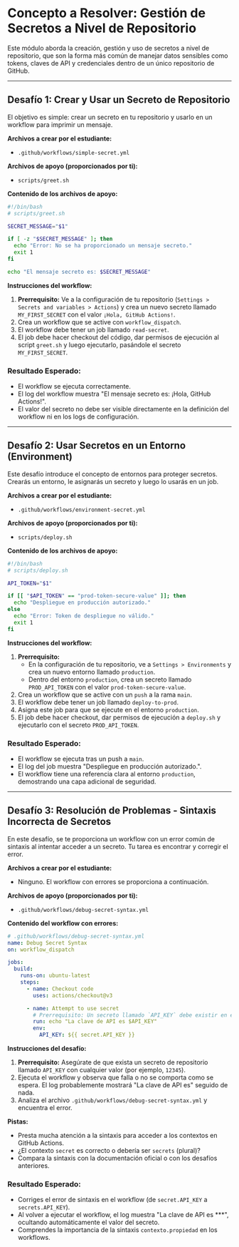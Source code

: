 # Concepto a Resolver: Gestión de Secretos a Nivel de Repositorio
Este módulo aborda la creación, gestión y uso de secretos a nivel de repositorio, que son la forma más común de manejar datos sensibles como tokens, claves de API y credenciales dentro de un único repositorio de GitHub.

---

## Desafío 1: Crear y Usar un Secreto de Repositorio
El objetivo es simple: crear un secreto en tu repositorio y usarlo en un workflow para imprimir un mensaje.

**Archivos a crear por el estudiante:**
- `.github/workflows/simple-secret.yml`

**Archivos de apoyo (proporcionados por ti):**
- `scripts/greet.sh`

**Contenido de los archivos de apoyo:**
```bash
#!/bin/bash
# scripts/greet.sh

SECRET_MESSAGE="$1"

if [ -z "$SECRET_MESSAGE" ]; then
  echo "Error: No se ha proporcionado un mensaje secreto."
  exit 1
fi

echo "El mensaje secreto es: $SECRET_MESSAGE"
```

**Instrucciones del workflow:**
1.  **Prerrequisito:** Ve a la configuración de tu repositorio (`Settings > Secrets and variables > Actions`) y crea un nuevo secreto llamado `MY_FIRST_SECRET` con el valor `¡Hola, GitHub Actions!`.
2.  Crea un workflow que se active con `workflow_dispatch`.
3.  El workflow debe tener un job llamado `read-secret`.
4.  El job debe hacer checkout del código, dar permisos de ejecución al script `greet.sh` y luego ejecutarlo, pasándole el secreto `MY_FIRST_SECRET`.

### Resultado Esperado:
- El workflow se ejecuta correctamente.
- El log del workflow muestra "El mensaje secreto es: ¡Hola, GitHub Actions!".
- El valor del secreto no debe ser visible directamente en la definición del workflow ni en los logs de configuración.

---

## Desafío 2: Usar Secretos en un Entorno (Environment)
Este desafío introduce el concepto de entornos para proteger secretos. Crearás un entorno, le asignarás un secreto y luego lo usarás en un job.

**Archivos a crear por el estudiante:**
- `.github/workflows/environment-secret.yml`

**Archivos de apoyo (proporcionados por ti):**
- `scripts/deploy.sh`

**Contenido de los archivos de apoyo:**
```bash
#!/bin/bash
# scripts/deploy.sh

API_TOKEN="$1"

if [[ "$API_TOKEN" == "prod-token-secure-value" ]]; then
  echo "Despliegue en producción autorizado."
else
  echo "Error: Token de despliegue no válido."
  exit 1
fi
```

**Instrucciones del workflow:**
1.  **Prerrequisito:**
    - En la configuración de tu repositorio, ve a `Settings > Environments` y crea un nuevo entorno llamado `production`.
    - Dentro del entorno `production`, crea un secreto llamado `PROD_API_TOKEN` con el valor `prod-token-secure-value`.
2.  Crea un workflow que se active con un `push` a la rama `main`.
3.  El workflow debe tener un job llamado `deploy-to-prod`.
4.  Asigna este job para que se ejecute en el entorno `production`.
5.  El job debe hacer checkout, dar permisos de ejecución a `deploy.sh` y ejecutarlo con el secreto `PROD_API_TOKEN`.

### Resultado Esperado:
- El workflow se ejecuta tras un push a `main`.
- El log del job muestra "Despliegue en producción autorizado.".
- El workflow tiene una referencia clara al entorno `production`, demostrando una capa adicional de seguridad.

---

## Desafío 3: Resolución de Problemas - Sintaxis Incorrecta de Secretos
En este desafío, se te proporciona un workflow con un error común de sintaxis al intentar acceder a un secreto. Tu tarea es encontrar y corregir el error.

**Archivos a crear por el estudiante:**
- Ninguno. El workflow con errores se proporciona a continuación.

**Archivos de apoyo (proporcionados por ti):**
- `.github/workflows/debug-secret-syntax.yml`

**Contenido del workflow con errores:**
```yaml
# .github/workflows/debug-secret-syntax.yml
name: Debug Secret Syntax
on: workflow_dispatch

jobs:
  build:
    runs-on: ubuntu-latest
    steps:
      - name: Checkout code
        uses: actions/checkout@v3

      - name: Attempt to use secret
        # Prerrequisito: Un secreto llamado `API_KEY` debe existir en el repo.
        run: echo "La clave de API es $API_KEY"
        env:
          API_KEY: ${{ secret.API_KEY }}
```

**Instrucciones del desafío:**
1.  **Prerrequisito:** Asegúrate de que exista un secreto de repositorio llamado `API_KEY` con cualquier valor (por ejemplo, `12345`).
2.  Ejecuta el workflow y observa que falla o no se comporta como se espera. El log probablemente mostrará "La clave de API es" seguido de nada.
3.  Analiza el archivo `.github/workflows/debug-secret-syntax.yml` y encuentra el error.

**Pistas:**
- Presta mucha atención a la sintaxis para acceder a los contextos en GitHub Actions.
- ¿El contexto `secret` es correcto o debería ser `secrets` (plural)?
- Compara la sintaxis con la documentación oficial o con los desafíos anteriores.

### Resultado Esperado:
- Corriges el error de sintaxis en el workflow (de `secret.API_KEY` a `secrets.API_KEY`).
- Al volver a ejecutar el workflow, el log muestra "La clave de API es ***", ocultando automáticamente el valor del secreto.
- Comprendes la importancia de la sintaxis `contexto.propiedad` en los workflows.
